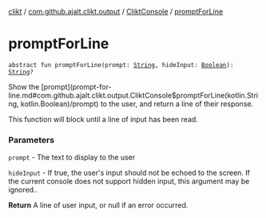 [clikt](../../index.md) / [com.github.ajalt.clikt.output](../index.md) / [CliktConsole](index.md) / [promptForLine](./prompt-for-line.md)

# promptForLine

`abstract fun promptForLine(prompt: `[`String`](https://kotlinlang.org/api/latest/jvm/stdlib/kotlin/-string/index.html)`, hideInput: `[`Boolean`](https://kotlinlang.org/api/latest/jvm/stdlib/kotlin/-boolean/index.html)`): `[`String`](https://kotlinlang.org/api/latest/jvm/stdlib/kotlin/-string/index.html)`?`

Show the [prompt](prompt-for-line.md#com.github.ajalt.clikt.output.CliktConsole$promptForLine(kotlin.String, kotlin.Boolean)/prompt) to the user, and return a line of their response.

This function will block until a line of input has been read.

### Parameters

`prompt` - The text to display to the user

`hideInput` - If true, the user's input should not be echoed to the screen. If the current console
does not support hidden input, this argument may be ignored..

**Return**
A line of user input, or null if an error occurred.

